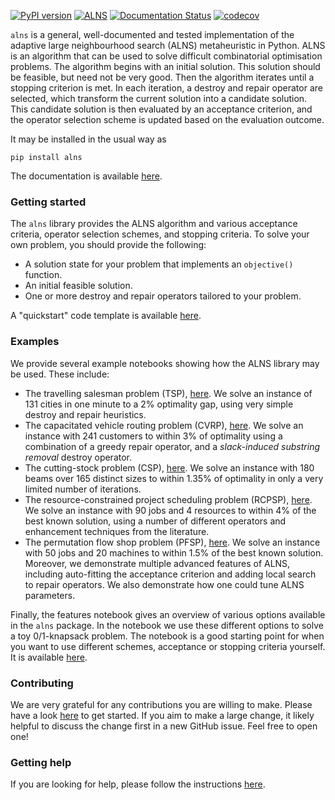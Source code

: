 [![PyPI version](https://badge.fury.io/py/alns.svg)](https://badge.fury.io/py/alns)
[![ALNS](https://github.com/N-Wouda/ALNS/actions/workflows/alns.yaml/badge.svg)](https://github.com/N-Wouda/ALNS/actions/workflows/alns.yaml)
[![Documentation Status](https://readthedocs.org/projects/alns/badge/?version=latest)](https://alns.readthedocs.io/en/latest/?badge=latest)
[![codecov](https://codecov.io/gh/N-Wouda/ALNS/branch/master/graph/badge.svg)](https://codecov.io/gh/N-Wouda/ALNS)

``alns`` is a general, well-documented and tested implementation of the adaptive
large neighbourhood search (ALNS) metaheuristic in Python. ALNS is an algorithm
that can be used to solve difficult combinatorial optimisation problems. The
algorithm begins with an initial solution. This solution should be feasible, but
need not be very good. Then the algorithm iterates until a stopping criterion is
met. In each iteration, a destroy and repair operator are selected, which
transform the current solution into a candidate solution. This candidate
solution is then evaluated by an acceptance criterion, and the operator
selection scheme is updated based on the evaluation outcome.

It may be installed in the usual way as

```
pip install alns
```

The documentation is available [here][1].

### Getting started

The `alns` library provides the ALNS algorithm and various acceptance criteria,
operator selection schemes, and stopping criteria. To solve your own problem,
you should provide the following:

- A solution state for your problem that implements an `objective()` function.
- An initial feasible solution.
- One or more destroy and repair operators tailored to your problem.

A "quickstart" code template is available [here][10].

### Examples

We provide several example notebooks showing how the ALNS library may be used.
These include:

- The travelling salesman problem (TSP), [here][2]. We solve an instance of 131
  cities in one minute to a 2% optimality gap, using very simple destroy and
  repair heuristics.
- The capacitated vehicle routing problem (CVRP), [here][8]. We solve an
  instance with 241 customers to within 3% of optimality using a combination of
  a greedy repair operator, and a _slack-induced substring removal_ destroy
  operator.
- The cutting-stock problem (CSP), [here][4]. We solve an instance with 180
  beams over 165 distinct sizes to within 1.35% of optimality in only a very
  limited number of iterations.
- The resource-constrained project scheduling problem (RCPSP), [here][6]. We
  solve an instance with 90 jobs and 4 resources to within 4% of the best known
  solution, using a number of different operators and enhancement techniques
  from the literature.
- The permutation flow shop problem (PFSP), [here][9]. We solve an instance with
  50 jobs and 20 machines to within 1.5% of the best known solution. Moreover,
  we demonstrate multiple advanced features of ALNS, including auto-fitting the
  acceptance criterion and adding local search to repair operators. We also
  demonstrate how one could tune ALNS parameters.

Finally, the features notebook gives an overview of various options available in
the `alns` package. In the notebook we use these different options to solve a
toy 0/1-knapsack problem. The notebook is a good starting point for when you
want to use different schemes, acceptance or stopping criteria yourself. It is
available [here][5].

### Contributing

We are very grateful for any contributions you are willing to make. Please have
a look [here][3] to get started. If you aim to make a large change, it likely
helpful to discuss the change first in a new GitHub issue. Feel free to open
one!

### Getting help

If you are looking for help, please follow the instructions [here][7].

[1]: https://alns.readthedocs.io/en/latest/

[2]: https://alns.readthedocs.io/en/latest/examples/travelling_salesman_problem.html

[3]: https://alns.readthedocs.io/en/latest/setup/contributing.html

[4]: https://alns.readthedocs.io/en/latest/examples/cutting_stock_problem.html

[5]: https://alns.readthedocs.io/en/latest/examples/alns_features.html

[6]: https://alns.readthedocs.io/en/latest/examples/resource_constrained_project_scheduling_problem.html

[7]: https://alns.readthedocs.io/en/latest/setup/getting_help.html

[8]: https://alns.readthedocs.io/en/latest/examples/capacitated_vehicle_routing_problem.html

[9]: https://alns.readthedocs.io/en/latest/examples/permutation_flow_shop_problem.html

[10]: https://alns.readthedocs.io/en/latest/setup/template.html
